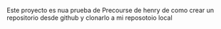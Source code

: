 Este proyecto es nua prueba de Precourse de henry de como crear un repositorio desde github y clonarlo a mi reposotoio local
